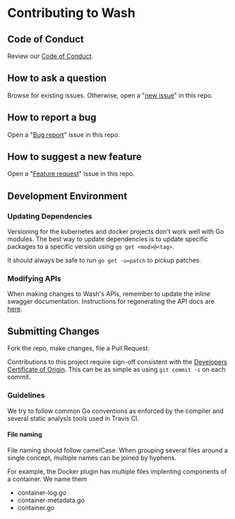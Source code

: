 # Contributing to Wash

## Code of Conduct

Review our [Code of Conduct](./CODE_OF_CONDUCT.md).

## How to ask a question

Browse for existing issues. Otherwise, open a "[new issue](https://github.com/puppetlabs/wash/issues/new)" in this repo.

## How to report a bug

Open a "[Bug report](https://github.com/puppetlabs/wash/issues/new?template=bug_report.md)" issue in this repo.

## How to suggest a new feature

Open a "[Feature request](https://github.com/puppetlabs/wash/issues/new?template=feature_request.md)" issue in this repo.

## Development Environment

### Updating Dependencies

Versioning for the kubernetes and docker projects don't work well with Go modules. The best way to update dependencies is to update specific packages to a specific version using `go get <mod>@<tag>`.

It should always be safe to run `go get -u=patch` to pickup patches.

### Modifying APIs

When making changes to Wash's APIs, remember to update the inline swagger documentation. Instructions for regenerating the API docs are [here](./website/README.md#regenerate-swagger-docs).

## Submitting Changes
Fork the repo, make changes, file a Pull Request.

Contributions to this project require sign-off consistent with the [Developers Certificate of Origin](https://developercertificate.org). This can be as simple as using `git commit -s` on each commit.

### Guidelines

We try to follow common Go conventions as enforced by the compiler and several static analysis tools used in Travis CI.

#### File naming

File naming should follow camelCase. When grouping several files around a single concept, multiple names can be joined by hyphens.

For example, the Docker plugin has multiple files implenting components of a container. We name them
- container-log.go
- container-metadata.go
- container.go
